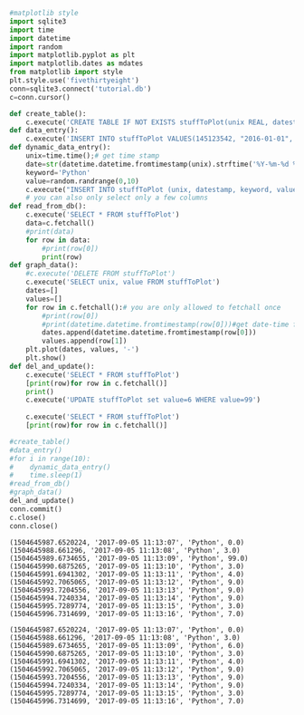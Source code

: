 

```python
#matplotlib style 
import sqlite3
import time
import datetime
import random
import matplotlib.pyplot as plt
import matplotlib.dates as mdates
from matplotlib import style
plt.style.use('fivethirtyeight')
conn=sqlite3.connect('tutorial.db')
c=conn.cursor()
```


```python
def create_table():
    c.execute('CREATE TABLE IF NOT EXISTS stuffToPlot(unix REAL, datestamp TEXT, keyword TEXT, value REAL)')
def data_entry():
    c.execute('INSERT INTO stuffToPlot VALUES(145123542, "2016-01-01", "Python", 5)')
def dynamic_data_entry():
    unix=time.time();# get time stamp
    date=str(datetime.datetime.fromtimestamp(unix).strftime('%Y-%m-%d %H:%M:%S'))
    keyword='Python'
    value=random.randrange(0,10)
    c.execute("INSERT INTO stuffToPlot (unix, datestamp, keyword, value) VALUES(?,?,?,?)", (unix, date, keyword, value))
    # you can also only select only a few columns
def read_from_db():
    c.execute('SELECT * FROM stuffToPlot')
    data=c.fetchall()
    #print(data)
    for row in data:
        #print(row[0])
        print(row)
def graph_data():
    #c.execute('DELETE FROM stuffToPlot')
    c.execute('SELECT unix, value FROM stuffToPlot')
    dates=[]
    values=[]
    for row in c.fetchall():# you are only allowed to fetchall once 
        #print(row[0])
        #print(datetime.datetime.fromtimestamp(row[0]))#get date-time from unix timestamp
        dates.append(datetime.datetime.fromtimestamp(row[0]))
        values.append(row[1])
    plt.plot(dates, values, '-')
    plt.show()
def del_and_update():
    c.execute('SELECT * FROM stuffToPlot')
    [print(row)for row in c.fetchall()]
    print()
    c.execute('UPDATE stuffToPlot set value=6 WHERE value=99')
    
    c.execute('SELECT * FROM stuffToPlot')
    [print(row)for row in c.fetchall()]
```


```python
#create_table()
#data_entry()
#for i in range(10):
#    dynamic_data_entry()
#    time.sleep(1)
#read_from_db()
#graph_data()
del_and_update()
conn.commit()
c.close()
conn.close()
```

    (1504645987.6520224, '2017-09-05 11:13:07', 'Python', 0.0)
    (1504645988.661296, '2017-09-05 11:13:08', 'Python', 3.0)
    (1504645989.6734655, '2017-09-05 11:13:09', 'Python', 99.0)
    (1504645990.6875265, '2017-09-05 11:13:10', 'Python', 3.0)
    (1504645991.6941302, '2017-09-05 11:13:11', 'Python', 4.0)
    (1504645992.7065065, '2017-09-05 11:13:12', 'Python', 9.0)
    (1504645993.7204556, '2017-09-05 11:13:13', 'Python', 9.0)
    (1504645994.7240334, '2017-09-05 11:13:14', 'Python', 9.0)
    (1504645995.7289774, '2017-09-05 11:13:15', 'Python', 3.0)
    (1504645996.7314699, '2017-09-05 11:13:16', 'Python', 7.0)
    
    (1504645987.6520224, '2017-09-05 11:13:07', 'Python', 0.0)
    (1504645988.661296, '2017-09-05 11:13:08', 'Python', 3.0)
    (1504645989.6734655, '2017-09-05 11:13:09', 'Python', 6.0)
    (1504645990.6875265, '2017-09-05 11:13:10', 'Python', 3.0)
    (1504645991.6941302, '2017-09-05 11:13:11', 'Python', 4.0)
    (1504645992.7065065, '2017-09-05 11:13:12', 'Python', 9.0)
    (1504645993.7204556, '2017-09-05 11:13:13', 'Python', 9.0)
    (1504645994.7240334, '2017-09-05 11:13:14', 'Python', 9.0)
    (1504645995.7289774, '2017-09-05 11:13:15', 'Python', 3.0)
    (1504645996.7314699, '2017-09-05 11:13:16', 'Python', 7.0)
    


```python

```


```python

```
